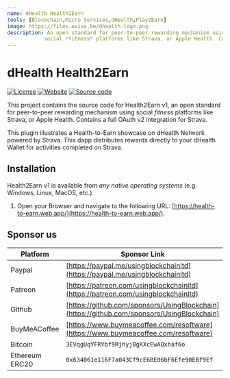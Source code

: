 ```yaml
---
name: dHealth Health2Earn
tools: [Blockchain,Micro Services,dHealth,Play2Earn]
image: https://files.evias.be/dhealth-logo.png
description: An open standard for peer-to-peer rewarding mechanism using
            social *fitness* platforms like Strava, or Apple Health. Contains a full OAuth v2 integration for Strava.
---
```


# dHealth Health2Earn

[![License](https://img.shields.io/badge/License-LGPL%203.0%20only-blue.svg)][license]
[![Website](https://img.shields.io/badge/Website-green.svg)][parent-url]
[![Source code](https://img.shields.io/badge/Source%20code-orange.svg)][code-url]

This project contains the source code for Health2Earn v1, an open standard for
peer-to-peer rewarding mechanism using social *fitness* platforms like Strava,
or Apple Health. Contains a full OAuth v2 integration for Strava.

This plugin illustrates a Health-to-Earn showcase on dHealth Network powered by
Strava. This dapp distributes rewards directly to your dHealth Wallet for activities
completed on Strava.

## Installation

Health2Earn v1 is available from *any native operating systems* (e.g. Windows,
Linux, MacOS, etc.).

1. Open your Browser and navigate to the following URL: [https://health-to-earn.web.app/](https://health-to-earn.web.app/).

## Sponsor us

| Platform | Sponsor Link |
| --- | --- |
| Paypal | [https://paypal.me/usingblockchainltd](https://paypal.me/usingblockchainltd) |
| Patreon | [https://patreon.com/usingblockchainltd](https://patreon.com/usingblockchainltd) |
| Github | [https://github.com/sponsors/UsingBlockchain](https://github.com/sponsors/UsingBlockchain) |
| BuyMeACoffee | [https://www.buymeacoffee.com/resoftware](https://www.buymeacoffee.com/resoftware) |
| Bitcoin | `3EVqgUqYFRYbf9RjhyjBgKXcEwAQxhaf6o` |
| Ethereum ERC20 | `0x634061e116F7a043Cf9cE6BE06bF6Efe90EBf9Ef` |

[parent-url]: https://health-to-earn.web.app/
[license]: https://opensource.org/licenses/LGPL-3.0
[code-url]: https://www.npmjs.com/package/@dhealthdapps/health-to-earn
